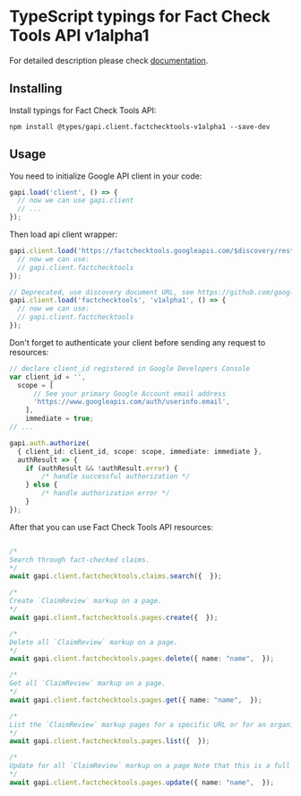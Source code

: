 # TypeScript typings for Fact Check Tools API v1alpha1


For detailed description please check [documentation](https://developers.google.com/fact-check/tools/api/).

## Installing

Install typings for Fact Check Tools API:

```
npm install @types/gapi.client.factchecktools-v1alpha1 --save-dev
```

## Usage

You need to initialize Google API client in your code:

```typescript
gapi.load('client', () => {
  // now we can use gapi.client
  // ...
});
```

Then load api client wrapper:

```typescript
gapi.client.load('https://factchecktools.googleapis.com/$discovery/rest?version=v1alpha1', () => {
  // now we can use:
  // gapi.client.factchecktools
});
```

```typescript
// Deprecated, use discovery document URL, see https://github.com/google/google-api-javascript-client/blob/master/docs/reference.md#----gapiclientloadname----version----callback--
gapi.client.load('factchecktools', 'v1alpha1', () => {
  // now we can use:
  // gapi.client.factchecktools
});
```

Don't forget to authenticate your client before sending any request to resources:

```typescript
// declare client_id registered in Google Developers Console
var client_id = '',
  scope = [
      // See your primary Google Account email address
      'https://www.googleapis.com/auth/userinfo.email',
    ],
    immediate = true;
// ...

gapi.auth.authorize(
  { client_id: client_id, scope: scope, immediate: immediate },
  authResult => {
    if (authResult && !authResult.error) {
        /* handle successful authorization */
    } else {
        /* handle authorization error */
    }
});
```

After that you can use Fact Check Tools API resources: <!-- TODO: make this work for multiple namespaces -->

```typescript

/*
Search through fact-checked claims.
*/
await gapi.client.factchecktools.claims.search({  });

/*
Create `ClaimReview` markup on a page.
*/
await gapi.client.factchecktools.pages.create({  });

/*
Delete all `ClaimReview` markup on a page.
*/
await gapi.client.factchecktools.pages.delete({ name: "name",  });

/*
Get all `ClaimReview` markup on a page.
*/
await gapi.client.factchecktools.pages.get({ name: "name",  });

/*
List the `ClaimReview` markup pages for a specific URL or for an organization.
*/
await gapi.client.factchecktools.pages.list({  });

/*
Update for all `ClaimReview` markup on a page Note that this is a full update. To retain the existing `ClaimReview` markup on a page, first perform a Get operation, then modify the returned markup, and finally call Update with the entire `ClaimReview` markup as the body.
*/
await gapi.client.factchecktools.pages.update({ name: "name",  });
```
